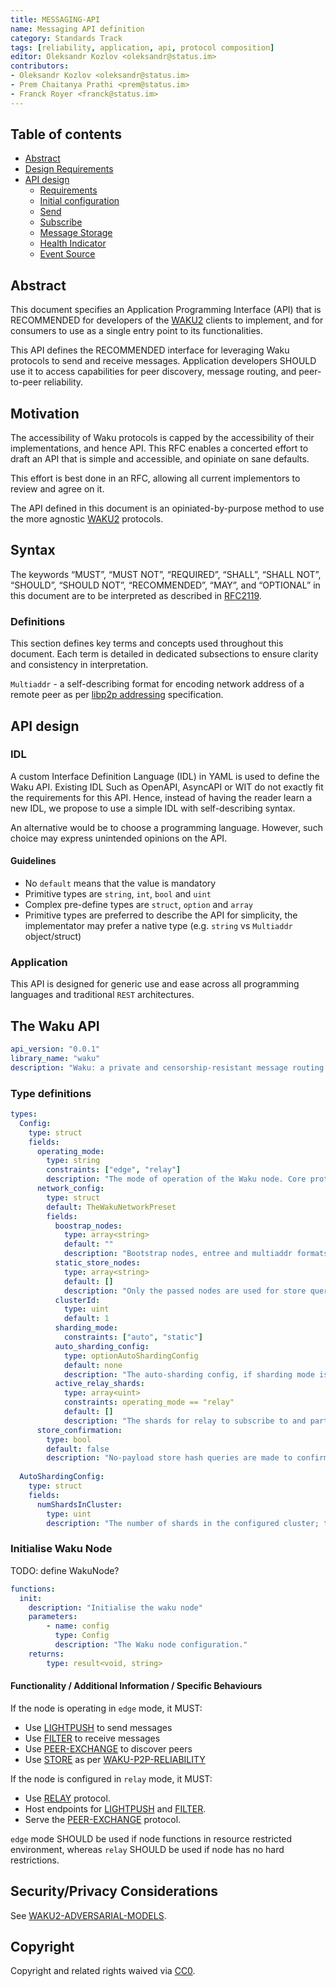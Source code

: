 ```yaml
---
title: MESSAGING-API
name: Messaging API definition
category: Standards Track
tags: [reliability, application, api, protocol composition]
editor: Oleksandr Kozlov <oleksandr@status.im>
contributors:
- Oleksandr Kozlov <oleksandr@status.im>
- Prem Chaitanya Prathi <prem@status.im>
- Franck Royer <franck@status.im>
---
```


## Table of contents

- [Abstract](#abstract)
- [Design Requirements](#design-requirements)
- [API design](#api-design)
  - [Requirements](#requirements)
  - [Initial configuration](#initial-configuration)
  - [Send](#send)
  - [Subscribe](#subscribe)
  - [Message Storage](#message-storage)
  - [Health Indicator](#health-indicator)
  - [Event Source](#event-source)

## Abstract

This document specifies an Application Programming Interface (API) that is RECOMMENDED for developers of the [WAKU2](https://github.com/vacp2p/rfc-index/blob/7b443c1aab627894e3f22f5adfbb93f4c4eac4f6/waku/standards/core/10/waku2.md) clients to implement,
and for consumers to use as a single entry point to its functionalities.

This API defines the RECOMMENDED interface for leveraging Waku protocols to send and receive messages. 
Application developers SHOULD use it to access capabilities for peer discovery, message routing, and peer-to-peer reliability.

## Motivation

The accessibility of Waku protocols is capped by the accessibility of their implementations, and hence API.
This RFC enables a concerted effort to draft an API that is simple and accessible, and opiniate on sane defaults.

This effort is best done in an RFC, allowing all current implementors to review and agree on it. 

The API defined in this document is an opiniated-by-purpose method to use the more agnostic [WAKU2]() protocols.

## Syntax

The keywords “MUST”, “MUST NOT”, “REQUIRED”, “SHALL”, “SHALL NOT”, “SHOULD”, “SHOULD NOT”, 
“RECOMMENDED”, “MAY”, and “OPTIONAL” in this document are to be interpreted as described in [RFC2119](https://www.ietf.org/rfc/rfc2119.txt).

### Definitions

This section defines key terms and concepts used throughout this document.
Each term is detailed in dedicated subsections to ensure clarity and consistency in interpretation.

`Multiaddr` - a self-describing format for encoding network address of a remote peer as per [libp2p addressing](https://github.com/libp2p/specs/blob/6d38f88f7b2d16b0e4489298bcd0737a6d704f7e/addressing/README.md) specification.

## API design

### IDL

A custom Interface Definition Language (IDL) in YAML is used to define the Waku API.
Existing IDL Such as OpenAPI, AsyncAPI or WIT do not exactly fit the requirements for this API.
Hence, instead of having the reader learn a new IDL, we propose to use a simple IDL with self-describing syntax.

An alternative would be to choose a programming language. However, such choice may express unintended opinions on the API.

#### Guidelines

- No `default` means that the value is mandatory
- Primitive types are `string`, `int`, `bool` and `uint`
- Complex pre-define types are `struct`, `option` and `array`
- Primitive types are preferred to describe the API for simplicity, the implementator may prefer a native type (e.g. `string` vs `Multiaddr` object/struct)

### Application

This API is designed for generic use and ease across all programming languages and traditional `REST` architectures.

## The Waku API

```yaml
api_version: "0.0.1"
library_name: "waku"
description: "Waku: a private and censorship-resistant message routing library."
```

### Type definitions

```yaml
types:
  Config:
    type: struct
    fields:
      operating_mode: 
        type: string
        constraints: ["edge", "relay"]
        description: "The mode of operation of the Waku node. Core protocols used by the node are inferred from this mode."
      network_config:
        type: struct
        default: TheWakuNetworkPreset
        fields:
          boostrap_nodes:
            type: array<string>
            default: ""
            description: "Bootstrap nodes, entree and multiaddr formats are accepted."
          static_store_nodes:
            type: array<string>
            default: []
            description: "Only the passed nodes are used for store queries, discovered store nodes are discarded."
          clusterId:
            type: uint
            default: 1
          sharding_mode:
            constraints: ["auto", "static"]
          auto_sharding_config:
            type: optionAutoShardingConfig
            default: none
            description: "The auto-sharding config, if sharding mode is `auto`"
          active_relay_shards:
            type: array<uint>
            constraints: operating_mode == "relay"
            default: []
            description: "The shards for relay to subscribe to and participate in." 
      store_confirmation:
        type: bool
        default: false
        description: "No-payload store hash queries are made to confirm whether outbound messages where received by remote store node."
          
  AutoShardingConfig:
    type: struct
    fields:
      numShardsInCluster:
        type: uint
        description: "The number of shards in the configured cluster; this is a globally agreed value for each cluster."
```

### Initialise Waku Node

TODO: define WakuNode?

```yaml
functions:
  init:
    description: "Initialise the waku node"
    parameters:
        - name: config
          type: Config
          description: "The Waku node configuration."
    returns:
        type: result<void, string>
```

#### Functionality / Additional Information / Specific Behaviours

If the node is operating in `edge` mode, it MUST:

- Use [LIGHTPUSH](../standards/core/lightpush.md) to send messages
- Use [FILTER](https://github.com/vacp2p/rfc-index/blob/7b443c1aab627894e3f22f5adfbb93f4c4eac4f6/waku/standards/core/12/filter.md) to receive messages
- Use [PEER-EXCHANGE](https://github.com/vacp2p/rfc-index/blob/f08de108457eed828dadbd36339433c586701267/waku/standards/core/34/peer-exchange.md#abstract) to discover peers
- Use [STORE](../standards/core/store.md) as per [WAKU-P2P-RELIABILITY]()

If the node is configured in `relay` mode, it MUST:

- Use [RELAY](https://github.com/vacp2p/rfc-index/blob/0277fd0c4dbd907dfb2f0c28b6cde94a335e1fae/waku/standards/core/11/relay.md) protocol.
- Host endpoints for [LIGHTPUSH](../standards/core/lightpush.md) and [FILTER](https://github.com/vacp2p/rfc-index/blob/7b443c1aab627894e3f22f5adfbb93f4c4eac4f6/waku/standards/core/12/filter.md).
- Serve the [PEER-EXCHANGE](https://github.com/vacp2p/rfc-index/blob/f08de108457eed828dadbd36339433c586701267/waku/standards/core/34/peer-exchange.md#abstract) protocol.

`edge` mode SHOULD be used if node functions in resource restricted environment,
whereas `relay` SHOULD be used if node has no hard restrictions.

## Security/Privacy Considerations

See [WAKU2-ADVERSARIAL-MODELS](https://github.com/waku-org/specs/blob/master/informational/adversarial-models.md).

## Copyright

Copyright and related rights waived via [CC0](https://creativecommons.org/publicdomain/zero/1.0/).
